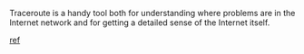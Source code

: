 Traceroute is a handy tool both for understanding where problems are in the Internet network and for getting a detailed sense of the Internet itself.

[ref](https://whatis.techtarget.com/definition/traceroute)
